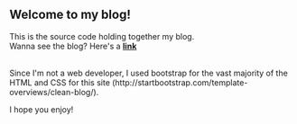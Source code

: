## Welcome to my blog!

This is the source code holding together my blog.
<br>
Wanna see the blog? Here's a <a href="trentwoodbury.github.io/TrentWould"> <b>link </b></a>

<br>
Since I'm not a web developer, I used bootstrap for the vast majority of the HTML and CSS for this site (http://startbootstrap.com/template-overviews/clean-blog/).


I hope you enjoy!
